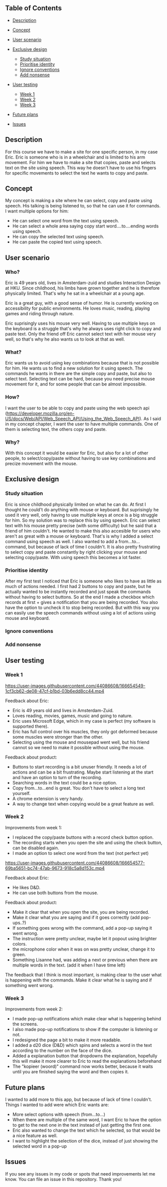 ## Table of Contents
- [Description](#description)
- [Concept](#concept)
- [User scenario](#User)
- [Exclusive design](#ExclusiveDesign)
  - [Study situation](#study)
  - [Prioritise identity](#identity)
  - [Ignore conventions](#coventions)
  - [Add nonsense](#nonsense)

- [User testing](#Testing)
  - [Week 1](#1)
  - [Week 2](#2)
  - [Week 3](#3)
- [Future plans](#future)
- [Issues](#Issues)

## Description
For this course we have to make a site for one specific person, in my case Eric. Eric is someone who is in a wheelchair and is limited to his arm movement. For him we have to make a site that copies, paste and selects text on the site using speech. This way he doesn't have to use his fingers for specific movements to select the text he wants to copy and paste. 

## Concept
My concept is making a site where he can select, copy and paste using speech. His talking is being listened to, so that he can use it for commands. I want multiple options for him:
- He can select one word from the text using speech.
- He can select a whole area saying copy start word....to....ending words using speech.
- He can copy the selected text using speech.
- He can paste the copied text using speech.

## User scenario <a name="User">
### Who?
Eric is 49 years old, lives in Amsterdam-zuid and studies Interaction Design at HKU. Since childhood, his limbs have grown together and he is therefore physically limited. That's why he sat in a wheelchair at a young age. 

Eric is a great guy, with a good sense of humor. He is currently working on accessibility for public environments. He loves music, reading, playing games and riding through nature. 

Eric suprisingly uses his mouse very well. Having to use multiple keys on the keyboard is a struggle that's why he always uses right click to copy and paste text. Only the friend off Eric cannot select text with her mouse very well, so that's why he also wants us to look at that as well. 

### What?
Eric wants us to avoid using key combinations because that is not possible for him. He wants us to find a new solution for it using speech. The commands he wants in there are the simple copy and paste, but also to select text. Selecting text can be hard, because you need precise mouse movement for it, and for some people that can be almost impossible. 

### How?
I want the user to be able to copy and paste using the web speech api (https://developer.mozilla.org/en-US/docs/Web/API/Web_Speech_API/Using_the_Web_Speech_API).
As I said in my concept chapter, I want the user to have multiple commands. One of them is selecting text, the others copy and paste. 

### Why?
With this concept it would be easier for Eric, but also for a lot of other people, to select/copy/paste without having to use key combinations and precize movement with the mouse. 
  
## Exclusive design <a name="ExclusiveDesign">
  
  ### Study situation <a name="study">
  Eric is since childhood physically limited on what he can do. At first I thought he could't do anything with mouse or keyboard. But suprisingly he used it very well,   only having to use multiple keys at once is a big struggle for him. So my solution was to replace this by using speech. Eric can select text with his mouse pretty     precise (with some difficulty) but he said that a friend of him couldn't. He wanted to make this also accesible for users who aren't as great with a mouse or           keyboard. That's is why I added a select command using speech as well. I also wanted to add a from...to... command, but because of lack of time I couldn't. It is       also pretty frustrating to select copy and paste constantly by right clicking your mouse and selecting copy/paste. With using speech this becomes a lot faster.
  
  ### Prioritise identity <a name="identity">
  After my first test I noticed that Eric is someone who likes to have as little as much of actions needed. I first had 2 buttons to copy and paste, but he actually     wanted to be instantly recorded and just speak the commands without having to select buttons. So at the end I made a checkbox which records at first + gives a         notification that you are being recorded. You also have the option to uncheck it to stop being recorded. But with this way you can easily use the speech commands       without using a lot of actions using mouse and keyboard.
  
  ### Ignore conventions <a name="coventions">

  ### Add nonsense <a name="nonsense">
  

## User testing <a name="Testing">
  
### Week 1 <a name="1">

https://user-images.githubusercontent.com/44086608/166654549-1cf3cb62-de08-47cf-b1bd-03b6edd8cc44.mp4
  
Feedback about Eric:
  - Eric is 49 years old and lives in Amsterdam-Zuid.
  - Loves reading, movies, games, music and going to nature.
  - Eric uses Microsoft Edge, which in my case is perfect (my software is supported there).
  - Eric has full control over his muscles, they only got deformed because some muscles were stronger than the other. 
  - Selecting using the mouse and mousepad went well, but his friend cannot so we need to make it possible without using the mouse. 
  

Feedback about product:
  - Buttons to start recording is a bit unuser friendly. It needs a lot of actions and can be a bit frustrating. Maybe start listening at the start and have an option to turn of the recording. 
 - Searching words in the text could be a nice option.
  - Copy from...to...end is great. You don't have to select a long text yourself. 
  - A chrome extension is very handy. 
  - A way to change text when copying would be a great feature as well. 

### Week 2 <a name="2">
  
Improvements from week 1:
  - I replaced the copy/paste buttons with a record check button option. 
  - The recording starts when you open the site and using the check button, can be disabled again.
  - I made an option to select one word from the text (not perfect yet)
   
https://user-images.githubusercontent.com/44086608/166654577-69ba5651-bc74-47ab-9673-918c5a8d153c.mp4

Feedback about Eric:
  - He likes D&D.
  - He can use both buttons from the mouse.

Feedback about product:
  - Make it clear that when you open the site, you are being recorded. 
  - Make it clear what you are saying and if it goes correctly (add pop-ups..?)
  - If something goes wrong with the command, add a pop-up saying it went wrong. 
  - The instruction were pretty unclear, maybe let it popout using brighter colors. 
  - the microphone color when it was on was pretty unclear, change it to green. 
  - Something Lisanne had, was adding a next or previous when there are multiple words in the text. (add it when I have time left)

The feedback that I think is most important, is making clear to the user what is happening with the commands. Make it clear what he is saying and if something went wrong. 

### Week 3 <a name="3">
Improvements from week 2:
  - I made pop-up notifications which make clear what is happening behind the screens. 
  - I also made pop-up notifications to show if the computer is listening or not.
  - I redesigned the page a bit to make it more readable.
  - I added a d20 dice (D&D) which spins and selects a word in the text according to the number on the face of the dice. 
  - Added a explanation button that dropdowns the explanation, hopefully this will make it more clearer to Eric to read the explanations beforehand
  - The "kopieer (woord)" command now works better, because it waits until you are finished saying the word and then copies it. 
  
## Future plans <a name="future">
I wanted to add more to this app, but because of lack of time I couldn't. Things I wanted to add were which Eric wants are:
  - More select options with speech (from...to...)
  - When there are multiple of the same word, I want Eric to have the option to get to the next one in the text instead of just getting the first one.
  - Eric also wanted to change the text which he selected, so that would be a nice feature as well.
  - I want to highlight the selection of the dice, instead of just showing the selected word in a pop-up
  
## Issues <a name="Issues">
If you see any issues in my code or spots that need improvements let me know. You can file an issue in this repository. Thank you!






